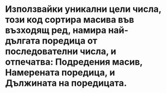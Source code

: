 # Използвайки уникални цели числа, този код сортира масива във възходящ ред, намира най-дългата поредица от последователни числа, и отпечатва: Подредения масив, Намерената поредица, и Дължината на поредицата.
